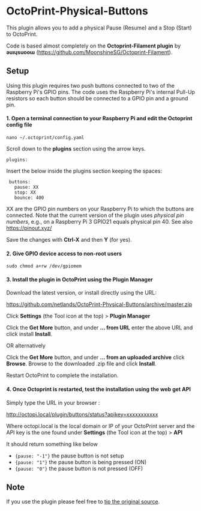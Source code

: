 # OctoPrint-Physical-Buttons

This plugin allows you to add a physical Pause (Resume) and a Stop (Start) to OctoPrint.

Code is based almost completely on the **Octoprint-Filament plugin** by **ǝuıɥsuooɯ** (https://github.com/MoonshineSG/Octoprint-Filament).

## Setup

Using this plugin requires two push buttons connected to two of the Raspberry Pi's GPIO pins. The code uses the Raspberry Pi's internal Pull-Up resistors so each button should be connected to a GPIO pin and a ground pin.

  #### 1. Open a terminal connection to your Raspberry Pi and edit the Octoprint config file 
 
   `nano ~/.octoprint/config.yaml`
 
Scroll down to the **plugins** section using the arrow keys.
 
 ```
plugins:
```
Insert the below inside the plugins section keeping the spaces:
 ```
  buttons:
    pause: XX
    stop: XX
    bounce: 400
```
XX are the GPIO pin numbers on your Raspberry Pi to which the buttons are connected.
Note that the current version of the plugin uses *physical pin numbers*, e.g., on a Raspberry Pi 3 GPIO21 equals physical pin 40. See also https://pinout.xyz/

Save the changes with **Ctrl-X** and then **Y** (for yes).

 #### 2. Give GPIO device access to non-root users 
 
   `sudo chmod a+rw /dev/gpiomem`
 
 #### 3. Install the plugin in OctoPrint using the **Plugin Manager** 
Download the latest version, or install directly using the URL:  

https://github.com/netlands/OctoPrint-Physical-Buttons/archive/master.zip
 
Click **Settings** (the Tool icon at the top) > **Plugin Manager**

Click the **Get More** button, and under **... from URL** enter the above URL and click install **Install**. 
 
 OR alternatively
 
Click the **Get More** button, and under **... from an uploaded archive** click **Browse**. Browse to the downloaded .zip file and click **Install**. 

Restart OctoPrint to complete the installation.

  #### 4. Once Octoprint is restarted, test the installation using the web **get** API
 
 Simply type the URL in your browser :
 
 http://octopi.local/plugin/buttons/status?apikey=xxxxxxxxxxx
 
 Where octopi.local is the local domain or IP of your OctoPrint server and the API key is the one found under  **Settings** (the Tool icon at the top) > **API**
 
 It should return something like below 
 - `{pause: "-1"}` the pause button is not setup
- `{pause: "1"}` the pause button is being pressed (ON)
- `{pause: "0"}` the pause button is not pressed (OFF)

## Note
If you use the plugin please feel free to [tip the original source](https://paypal.me/ovidiuhossu).
